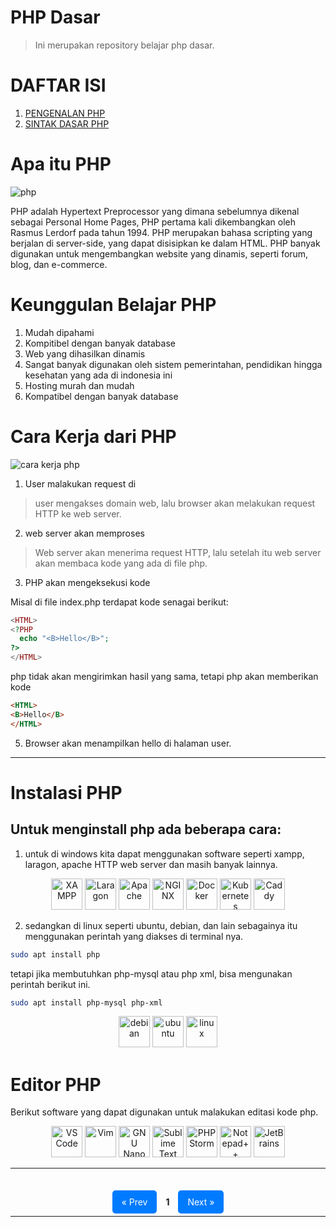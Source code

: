 # PHP Dasar

> Ini merupakan repository belajar php dasar.
# DAFTAR ISI
1. [PENGENALAN PHP](/README.md)
2. [SINTAK DASAR PHP](/sintak_dasar)

# Apa itu PHP
![php](https://upload.wikimedia.org/wikipedia/commons/thumb/2/27/PHP-logo.svg/500px-PHP-logo.svg.png)

PHP adalah Hypertext Preprocessor yang dimana sebelumnya dikenal sebagai Personal Home Pages, PHP pertama kali dikembangkan oleh Rasmus Lerdorf pada tahun 1994. PHP merupakan bahasa scripting yang berjalan di server-side, yang dapat disisipkan ke dalam HTML. PHP banyak digunakan untuk mengembangkan website yang dinamis, seperti forum, blog, dan e-commerce.

# **Keunggulan Belajar PHP** 
1. Mudah dipahami
2. Kompitibel dengan banyak database
3. Web yang dihasilkan dinamis
4. Sangat banyak digunakan oleh sistem pemerintahan, pendidikan hingga kesehatan yang ada di indonesia ini
5. Hosting murah dan mudah
6. Kompatibel dengan banyak database


# **Cara Kerja dari PHP**
![cara kerja php](https://blogger.googleusercontent.com/img/b/R29vZ2xl/AVvXsEgtMvKf-bfaWftXSE0B21taMz2tIGqO3cnwpGAC1CkVONSpEE_GwfMghFfgXeLBhWKaD3UKuF32L5S9KTfnhUM5HncqRZSm_X8tuaCp732YRX6GSJtGjOwDpOtd3INiy7eqmPyro2STllY/s1600/cara-kerja-php.jpg)

1. User malakukan request di
> user mengakses domain web, lalu browser akan melakukan request HTTP ke web server.
2. web server akan memproses
> Web server akan menerima request HTTP, lalu setelah itu web server akan membaca kode yang ada di file php.
3. PHP akan mengeksekusi kode

 Misal di file index.php terdapat kode senagai berikut:
```php
<HTML>
<?PHP 
  echo "<B>Hello</B>"; 
?>
</HTML>
```
php tidak akan mengirimkan hasil yang sama, tetapi php akan memberikan kode 
```html
<HTML>
<B>Hello</B>
</HTML>
```

5. Browser akan menampilkan hello di halaman user.
---


# Instalasi PHP
## Untuk menginstall php ada beberapa cara:
1. untuk di windows kita dapat menggunakan software seperti xampp, laragon, apache HTTP web server dan masih banyak lainnya.

<p align="center">
  <img src="https://cdn.simpleicons.org/xampp/FB7A24" height="50" alt="XAMPP">
  <img src="https://cdn.simpleicons.org/laragon/0E83CD" height="50" alt="Laragon">
  <img src="https://cdn.simpleicons.org/apache/CA312D" height="50" alt="Apache">
  <img src="https://cdn.simpleicons.org/nginx/009639" height="50" alt="NGINX">
  <img src="https://cdn.simpleicons.org/docker/2496ED" height="50" alt="Docker">
  <img src="https://cdn.simpleicons.org/kubernetes/326CE5" height="50" alt="Kubernetes">
  <img src="https://cdn.simpleicons.org/caddy/2F9134" height="50" alt="Caddy">
</p>


2. sedangkan di linux seperti ubuntu, debian, dan lain sebagainya itu menggunakan perintah yang diakses di terminal nya.
``` bash
sudo apt install php
```
tetapi jika membutuhkan php-mysql atau php xml, bisa mengunakan perintah berikut ini.
```bash
sudo apt install php-mysql php-xml
```
<p align="center">

<img src="https://cdn.simpleicons.org/debian/debian" height="50" alt="debian">
<img src="https://cdn.simpleicons.org/ubuntu/ubuntu" height="50" alt="ubuntu">
<img src="https://cdn.simpleicons.org/linux/FCC624" height="50" alt="linux">
</p>

# Editor PHP
Berikut software yang dapat digunakan untuk malakukan editasi kode php.

<p align="center">
  <img src="https://cdn.simpleicons.org/visualstudiocode/007ACC" height="50" alt="VS Code">
  <img src="https://cdn.simpleicons.org/vim/019733" height="50" alt="Vim">
  <img src="https://cdn.simpleicons.org/gnu/545454" height="50" alt="GNU Nano">
  <img src="https://cdn.simpleicons.org/sublimetext/FF9800" height="50" alt="Sublime Text">
  <img src="https://cdn.simpleicons.org/phpstorm/000000" height="50" alt="PHPStorm">
  <img src="https://cdn.simpleicons.org/notepadplusplus/90E59A" height="50" alt="Notepad++">
  <img src="https://cdn.simpleicons.org/jetbrains/000000" height="50" alt="JetBrains">
</p>

<hr>
<br>

<p align="center">
  <a href="/" style="text-decoration:none; padding:10px 15px; background:#007BFF; color:white; border-radius:5px;">&laquo; Prev</a>
  <span style="margin:0 10px; font-weight:bold;">1</span>
  <a href="/sintak_dasar/" style="text-decoration:none; padding:10px 15px; background:#007BFF; color:white; border-radius:5px;">Next &raquo;</a>
</p>
<hr>





